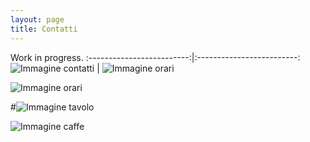 ```yaml
---
layout: page
title: Contatti
---
```


Work in progress.
:-------------------------:|:-------------------------:
![Immagine contatti](https://i.picsum.photos/id/4/5616/3744.jpg) | ![Immagine orari](https://i.picsum.photos/id/357/3888/2592.jpg)


![Immagine orari](https://i.picsum.photos/id/357/3888/2592.jpg)


#![Immagine tavolo](https://i.picsum.photos/id/163/2000/1333.jpg)


![Immagine caffe](https://i.picsum.photos/id/63/5422/3050.jpg)
